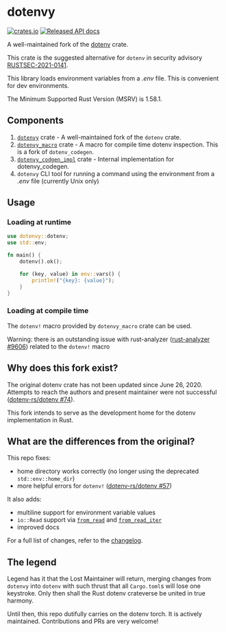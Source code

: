 # dotenvy

[![crates.io](https://img.shields.io/crates/v/dotenvy.svg)](https://crates.io/crates/dotenvy)
[![Released API docs](https://docs.rs/dotenvy/badge.svg)](https://docs.rs/dotenvy)

A well-maintained fork of the [dotenv](https://github.com/dotenv-rs/dotenv) crate.

This crate is the suggested alternative for `dotenv` in security advisory [RUSTSEC-2021-0141](https://rustsec.org/advisories/RUSTSEC-2021-0141.html).

This library loads environment variables from a _.env_ file. This is convenient for dev environments.

The Minimum Supported Rust Version (MSRV) is 1.58.1.

## Components

1. [`dotenvy`](https://crates.io/crates/dotenvy) crate - A well-maintained fork of the `dotenv` crate.
2. [`dotenvy_macro`](https://crates.io/crates/dotenvy_codegen) crate - A macro for compile time dotenv inspection. This is a fork of `dotenv_codegen`.
3. [`dotenvy_codgen_impl`](https://crates.io/crates/dotenvy_codegen_impl) crate - Internal implementation for dotenvy_codegen.
4. `dotenvy` CLI tool for running a command using the environment from a _.env_ file (currently Unix only)

## Usage

### Loading at runtime

```rs
use dotenvy::dotenv;
use std::env;

fn main() {
    dotenv().ok();

    for (key, value) in env::vars() {
        println!("{key}: {value}");
    }
}
```


### Loading at compile time

The `dotenv!` macro provided by `dotenvy_macro` crate can be used.

Warning: there is an outstanding issue with rust-analyzer ([rust-analyzer #9606](https://github.com/rust-analyzer/rust-analyzer/issues/9606)) related to the `dotenv!` macro

## Why does this fork exist?

The original dotenv crate has not been updated since June 26, 2020. Attempts to reach the authors and present maintainer were not successful ([dotenv-rs/dotenv #74](https://github.com/dotenv-rs/dotenv/issues/74)).

This fork intends to serve as the development home for the dotenv implementation in Rust.

## What are the differences from the original?

This repo fixes:

- home directory works correctly (no longer using the deprecated `std::env::home_dir`)
- more helpful errors for `dotenv!` ([dotenv-rs/dotenv #57](https://github.com/dotenv-rs/dotenv/pull/57))

It also adds:

- multiline support for environment variable values
- `io::Read` support via [`from_read`](https://docs.rs/dotenvy/latest/dotenvy/fn.from_read.html) and [`from_read_iter`](https://docs.rs/dotenvy/latest/dotenvy/fn.from_read_iter.html)
- improved docs

For a full list of changes, refer to the [changelog](./CHANGELOG.md).

## The legend

Legend has it that the Lost Maintainer will return, merging changes from `dotenvy` into `dotenv` with such thrust that all `Cargo.toml`s will lose one keystroke. Only then shall the Rust dotenv crateverse be united in true harmony.

Until then, this repo dutifully carries on the dotenv torch. It is actively maintained. Contributions and PRs are very welcome!
